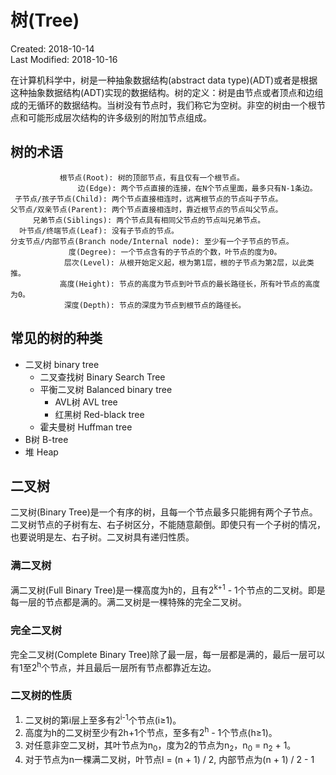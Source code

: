 # 树(Tree)
Created: 2018-10-14  
Last Modified: 2018-10-16  

在计算机科学中，树是一种抽象数据结构(abstract data type)(ADT)或者是根据这种抽象数据结构(ADT)实现的数据结构。树的定义：树是由节点或者顶点和边组成的无循环的数据结构。当树没有节点时，我们称它为空树。非空的树由一个根节点和可能形成层次结构的许多级别的附加节点组成。

## 树的术语
```
           根节点(Root): 树的顶部节点，有且仅有一个根节点。  
               边(Edge): 两个节点直接的连接，在N个节点里面，最多只有N-1条边。  
 子节点/孩子节点(Child): 两个节点直接相连时，远离根节点的节点叫子节点。  
父节点/双亲节点(Parent): 两个节点直接相连时，靠近根节点的节点叫父节点。  
     兄弟节点(Siblings): 两个节点具有相同父节点的节点叫兄弟节点。  
  叶节点/终端节点(Leaf): 没有子节点的节点。  
分支节点/内部节点(Branch node/Internal node): 至少有一个子节点的节点。  
             度(Degree): 一个节点含有的子节点的个数，叶节点的度为0。  
            层次(Level): 从根开始定义起，根为第1层，根的子节点为第2层，以此类推。  
           高度(Height): 节点的高度为节点到叶节点的最长路径长，所有叶节点的高度为0。  
            深度(Depth): 节点的深度为节点到根节点的路径长。  
```
  
## 常见的树的种类
- 二叉树 binary tree
  - 二叉查找树 Binary Search Tree
  - 平衡二叉树 Balanced binary tree
    - AVL树 AVL tree
    - 红黑树 Red-black tree
  - 霍夫曼树 Huffman tree 
- B树 B-tree
- 堆 Heap

## 二叉树
二叉树(Binary Tree)是一个有序的树，且每一个节点最多只能拥有两个子节点。二叉树节点的子树有左、右子树区分，不能随意颠倒。即使只有一个子树的情况，也要说明是左、右子树。二叉树具有递归性质。

### 满二叉树
满二叉树(Full Binary Tree)是一棵高度为h的，且有2<sup>k+1</sup> - 1个节点的二叉树。即是每一层的节点都是满的。满二叉树是一棵特殊的完全二叉树。

### 完全二叉树
完全二叉树(Complete Binary Tree)除了最一层，每一层都是满的，最后一层可以有1至2<sup>h</sup>个节点，并且最后一层所有节点都靠近左边。

### 二叉树的性质
1. 二叉树的第i层上至多有2<sup>i-1</sup>个节点(i≥1)。
2. 高度为h的二叉树至少有2h+1个节点，至多有2<sup>h</sup> - 1个节点(h≥1)。
3. 对任意非空二叉树，其叶节点为n<sub>0</sub>，度为2的节点为n<sub>2</sub>，n<sub>0</sub> = n<sub>2</sub> + 1。
4. 对于节点为n一棵满二叉树，叶节点l =  (n + 1) / 2, 内部节点为(n + 1) / 2 - 1
